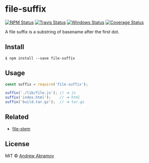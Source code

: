 file-suffix
===========

[![NPM Status][npm-img]][npm]
[![Travis Status][test-img]][travis]
[![Windows Status][appveyor-img]][appveyor]
[![Coverage Status][coverage-img]][coveralls]

[npm]:          https://www.npmjs.org/package/file-suffix
[npm-img]:      https://img.shields.io/npm/v/file-suffix.svg

[travis]:       https://travis-ci.org/blond/file-suffix
[test-img]:     https://img.shields.io/travis/blond/file-suffix.svg?label=tests

[appveyor]:     https://ci.appveyor.com/project/blond/file-suffix
[appveyor-img]: http://img.shields.io/appveyor/ci/blond/file-suffix.svg?style=flat&label=windows

[coveralls]:    https://coveralls.io/r/blond/file-suffix
[coverage-img]: https://img.shields.io/coveralls/blond/file-suffix.svg

A file suffix is a substring of basename after the first dot.

Install
-------

```
$ npm install --save file-suffix
```

Usage
-----

```js
const suffix = require('file-suffix');

suffix('./lib/file.js'); // ➜ js
suffix('index.html');    // ➜ html
suffix('build.tar.gz');  // ➜ tar.gz
```

Related
-------

* [file-stem](https://github.com/blond/file-stem)

License
-------

MIT © [Andrew Abramov](https://github.com/blond)
